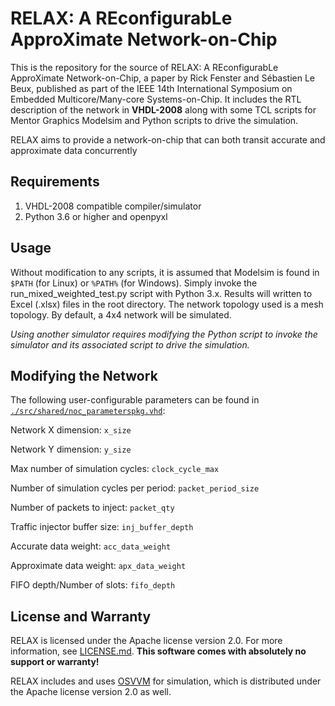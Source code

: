 # RELAX: A REconfigurabLe ApproXimate Network-on-Chip
This is the repository for the source of RELAX: A REconfigurabLe ApproXimate Network-on-Chip, a paper by Rick Fenster and Sébastien Le Beux, published as part of the IEEE 14th International Symposium on Embedded Multicore/Many-core Systems-on-Chip. It includes the RTL description of the network in **VHDL-2008** along with some TCL scripts for Mentor Graphics Modelsim and Python scripts to drive the simulation. 

RELAX aims to provide a network-on-chip that can both transit accurate and approximate data concurrently 
## Requirements
<ol>
<li>VHDL-2008 compatible compiler/simulator
<li> Python 3.6 or higher and openpyxl
</ol>

## Usage
Without modification to any scripts, it is assumed that Modelsim is found in `$PATH` (for Linux) or `%PATH%` (for Windows). Simply invoke the run_mixed_weighted_test.py script with Python 3.x. Results will written to Excel (.xlsx) files in the root directory.  The network topology used is a mesh topology. By default, a 4x4 network will be simulated.

*Using another simulator requires modifying the Python script to invoke the simulator and its associated script to drive the simulation.*
## Modifying the Network
The following user-configurable parameters can be found in [`./src/shared/noc_parameterspkg.vhd`](https://github.com/rf3nster/relax-noc/src/shared/noc_parameterspkg.vhd):

Network X dimension: `x_size`

Network Y dimension: `y_size`

Max number of simulation cycles: `clock_cycle_max`

Number of simulation cycles per period: `packet_period_size`

Number of packets to inject: `packet_qty`

Traffic injector buffer size: `inj_buffer_depth`

Accurate data weight: `acc_data_weight`

Approximate data weight: `apx_data_weight`

FIFO depth/Number of slots: `fifo_depth`

## License and Warranty

RELAX is licensed under the Apache license version 2.0. For more information, see [LICENSE.md](https://github.com/rf3nster/relax-noc/blob/main/LICENSE.md). **This software comes with absolutely no support or warranty!**

RELAX includes and uses [OSVVM](https://github.com/OSVVM/OSVVM) for simulation, which is distributed under the Apache license version 2.0 as well.

